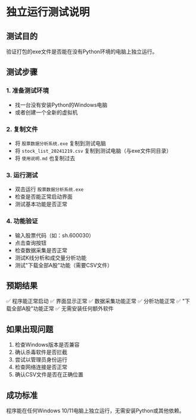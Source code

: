 # 独立运行测试说明

## 测试目的
验证打包的exe文件是否能在没有Python环境的电脑上独立运行。

## 测试步骤

### 1. 准备测试环境
- 找一台没有安装Python的Windows电脑
- 或者创建一个全新的虚拟机

### 2. 复制文件
- 将 `股票数据分析系统.exe` 复制到测试电脑
- 将 `stock_list_20241219.csv` 复制到测试电脑（与exe文件同目录）
- 将 `使用说明.md` 也复制过去

### 3. 运行测试
- 双击运行 `股票数据分析系统.exe`
- 检查是否能正常启动界面
- 测试基本功能是否正常

### 4. 功能验证
- 输入股票代码（如：sh.600030）
- 点击查询按钮
- 检查数据采集是否正常
- 测试K线分析和成交量分析功能
- 测试"下载全部A股"功能（需要CSV文件）

## 预期结果
✅ 程序能正常启动
✅ 界面显示正常
✅ 数据采集功能正常
✅ 分析功能正常
✅ "下载全部A股"功能正常
✅ 无需安装任何额外软件

## 如果出现问题
1. 检查Windows版本是否兼容
2. 确认杀毒软件是否拦截
3. 尝试以管理员身份运行
4. 检查网络连接是否正常
5. 确认CSV文件是否在正确位置

## 成功标准
程序能在任何Windows 10/11电脑上独立运行，无需安装Python或其他依赖。
